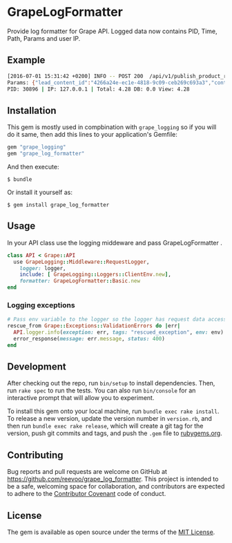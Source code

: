 # GrapeLogFormatter

Provide log formatter for Grape API. Logged data now contains PID, Time, Path, Params and user IP.


## Example
```bash
[2016-07-01 15:31:42 +0200] INFO -- POST 200  /api/v1/publish_product_review
Params: {"lead_content_id":"4266a24e-ec1e-4818-9c09-ceb269c693a3","content_type":"product_reviews"}
PID: 30896 | IP: 127.0.0.1 | Total: 4.28 DB: 0.0 View: 4.28
```

## Installation
This gem is mostly used in compbination with ```grape_logging``` so if you will do it same, then add this lines to your application's Gemfile:

```ruby
gem "grape_logging"
gem "grape_log_formatter"
```

And then execute:

    $ bundle

Or install it yourself as:

    $ gem install grape_log_formatter

## Usage

In your API class use the logging middeware and pass GrapeLogFormatter .

```ruby
class API < Grape::API
  use GrapeLogging::Middleware::RequestLogger,
    logger: logger,
    include: [ GrapeLogging::Loggers::ClientEnv.new],
    formatter: GrapeLogFormatter::Basic.new
end
```

### Logging exceptions

```ruby
# Pass env variable to the logger so the logger has request data accessible
rescue_from Grape::Exceptions::ValidationErrors do |err|
  API.logger.info(exception: err, tags: "rescued_exception", env: env)
  error_response(message: err.message, status: 400)
end
```

## Development

After checking out the repo, run `bin/setup` to install dependencies. Then, run `rake spec` to run the tests. You can also run `bin/console` for an interactive prompt that will allow you to experiment.

To install this gem onto your local machine, run `bundle exec rake install`. To release a new version, update the version number in `version.rb`, and then run `bundle exec rake release`, which will create a git tag for the version, push git commits and tags, and push the `.gem` file to [rubygems.org](https://rubygems.org).

## Contributing

Bug reports and pull requests are welcome on GitHub at https://github.com/reevoo/grape_log_formatter. This project is intended to be a safe, welcoming space for collaboration, and contributors are expected to adhere to the [Contributor Covenant](http://contributor-covenant.org) code of conduct.


## License

The gem is available as open source under the terms of the [MIT License](http://opensource.org/licenses/MIT).
